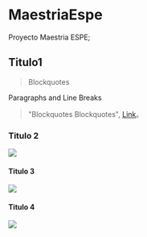 # MaestriaEspe
Proyecto Maestria ESPE;
## Titulo1

> Blockquotes

Paragraphs and Line Breaks
                    
> "Blockquotes Blockquotes", [Link](http://localhost/)。

### Titulo 2
![](https://pandao.github.io/editor.md/examples/images/4.jpg)

#### Titulo 3
![](https://pandao.github.io/editor.md/examples/images/4.jpg)


#### Titulo 4
![](https://pandao.github.io/editor.md/examples/images/4.jpg)
